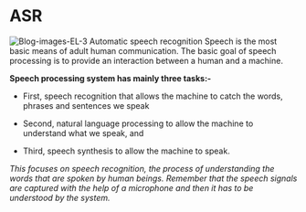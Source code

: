 # ASR
![Blog-images-EL-3](https://github.com/VINEETJAINV/ASR/assets/97693680/d8d74da4-d058-40af-9114-74ee00c411b6)
Automatic speech recognition 
Speech is the most basic means of adult human communication. The basic goal of speech processing is to provide an interaction between a human and a machine.

**Speech processing system has mainly three tasks:-**

* First, speech recognition that allows the machine to catch the words, phrases and sentences we speak

* Second, natural language processing to allow the machine to understand what we speak, and

* Third, speech synthesis to allow the machine to speak.

*This focuses on speech recognition, the process of understanding the words that are spoken by human beings. Remember that the speech signals are captured with the help of a microphone and then it has to be understood by the system.*
